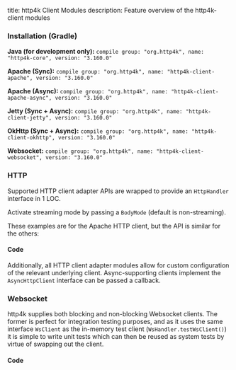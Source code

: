 title: http4k Client Modules
description: Feature overview of the http4k-client modules

### Installation (Gradle)
**Java (for development only):** ```compile group: "org.http4k", name: "http4k-core", version: "3.160.0"```

**Apache (Sync):** ```compile group: "org.http4k", name: "http4k-client-apache", version: "3.160.0"```

**Apache (Async):** ```compile group: "org.http4k", name: "http4k-client-apache-async", version: "3.160.0"```

**Jetty (Sync + Async):** ```compile group: "org.http4k", name: "http4k-client-jetty", version: "3.160.0"```

**OkHttp (Sync + Async):** ```compile group: "org.http4k", name: "http4k-client-okhttp", version: "3.160.0"```

**Websocket:** ```compile group: "org.http4k", name: "http4k-client-websocket", version: "3.160.0"```

### HTTP
Supported HTTP client adapter APIs are wrapped to provide an `HttpHandler` interface in 1 LOC.

Activate streaming mode by passing a `BodyMode` (default is non-streaming).

These examples are for the Apache HTTP client, but the API is similar for the others:

#### Code [<img class="octocat"/>](https://github.com/http4k/http4k/blob/master/src/docs/guide/modules/clients/example_http.kt)
<script src="https://gist-it.appspot.com/https://github.com/http4k/http4k/blob/master/src/docs/guide/modules/clients/example_http.kt"></script>

Additionally, all HTTP client adapter modules allow for custom configuration of the relevant underlying client. Async-supporting clients implement the `AsyncHttpClient` interface can be passed a callback.

### Websocket
http4k supplies both blocking and non-blocking Websocket clients. The former is perfect for integration testing purposes, and as it uses the same interface `WsClient` as the in-memory test client (`WsHandler.testWsClient()`) it is simple to write unit tests which can then be reused as system tests by virtue of swapping out the client.

#### Code [<img class="octocat"/>](https://github.com/http4k/http4k/blob/master/src/docs/guide/modules/clients/example_websocket.kt)
<script src="https://gist-it.appspot.com/https://github.com/http4k/http4k/blob/master/src/docs/guide/modules/clients/example_websocket.kt"></script>
